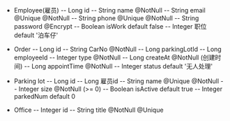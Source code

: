- Employee(雇员)
-- Long id
-- String name @NotNull
-- String email @Unique @NotNull
-- String phone @Unique @NotNull
-- String password @Encrypt
-- Boolean isWork default false
-- Integer 职位 default '泊车仔'   

- Order
-- Long id
-- String CarNo @NotNull
-- Long parkingLotId 
-- Long employeeId
-- Integer type @NotNull
-- Long createAt @NotNull (创建时间)
-- Long appointTime @NotNull
-- Integer status default '无人处理'

- Parking lot
-- Long id
-- Long 雇员id
-- String name @Unique @NotNull
-- Integer size @NotNull (>= 0)
-- Boolean isActive default true
-- Integer parkedNum default 0 

-  Office
-- Integer id
-- String title @NotNull @Unique
